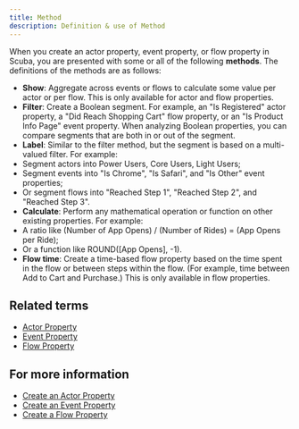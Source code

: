 ```yaml
---
title: Method 
description: Definition & use of Method 
---
```

When you create an actor property, event property, or flow property in Scuba, you are presented with some or all of the following **methods**. The definitions of the methods are as follows:

- **Show**: Aggregate across events or flows to calculate some value per actor or per flow. This is only available for actor and flow properties.
- **Filter**: Create a Boolean segment. For example, an "Is Registered" actor property, a "Did Reach Shopping Cart" flow property, or an "Is Product Info Page" event property. When analyzing Boolean properties, you can compare segments that are both in or out of the segment.
- **Label**: Similar to the filter method, but the segment is based on a multi-valued filter. For example:
-   Segment actors into Power Users, Core Users, Light Users;
-   Segment events into "Is Chrome", "Is Safari", and "Is Other" event properties;
-   Or segment flows into "Reached Step 1", "Reached Step 2", and "Reached Step 3".
- **Calculate**: Perform any mathematical operation or function on other existing properties. For example:
-   A ratio like (Number of App Opens) / (Number of Rides) = (App Opens per Ride);
-   Or a function like ROUND(\[App Opens\], -1).
- **Flow time**: Create a time-based flow property based on the time spent in the flow or between steps within the flow. (For example, time between Add to Cart and Purchase.) This is only available in flow properties.

## Related terms

- [Actor Property](../actor-property)
- [Event Property](../event-property)
- [Flow Property](../flow-property)

## For more information

- [Create an Actor Property](https://scuba.atlassian.net/wiki/spaces/SGV/pages/2139259462/Create+an+Actor+Property+v5)
- [Create an Event Property](https://scuba.atlassian.net/wiki/spaces/SGV/pages/2139259425/Create+an+Event+Property+v5)
- [Create a Flow Property](https://scuba.atlassian.net/wiki/spaces/SGV/pages/2139259375/Create+a+Flow+Property+v5)
